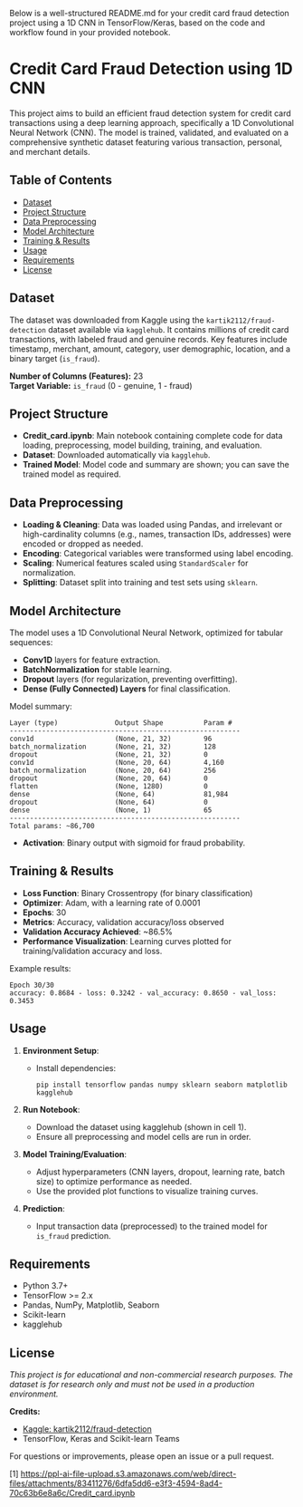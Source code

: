 Below is a well-structured README.md for your credit card fraud detection project using a 1D CNN in TensorFlow/Keras, based on the code and workflow found in your provided notebook.

# Credit Card Fraud Detection using 1D CNN

This project aims to build an efficient fraud detection system for credit card transactions using a deep learning approach, specifically a 1D Convolutional Neural Network (CNN). The model is trained, validated, and evaluated on a comprehensive synthetic dataset featuring various transaction, personal, and merchant details.

## Table of Contents

- [Dataset](#dataset)
- [Project Structure](#project-structure)
- [Data Preprocessing](#data-preprocessing)
- [Model Architecture](#model-architecture)
- [Training & Results](#training--results)
- [Usage](#usage)
- [Requirements](#requirements)
- [License](#license)

## Dataset

The dataset was downloaded from Kaggle using the `kartik2112/fraud-detection` dataset available via `kagglehub`. It contains millions of credit card transactions, with labeled fraud and genuine records. Key features include timestamp, merchant, amount, category, user demographic, location, and a binary target (`is_fraud`).

**Number of Columns (Features):** 23  
**Target Variable:** `is_fraud` (0 - genuine, 1 - fraud)

## Project Structure

- **Credit_card.ipynb**: Main notebook containing complete code for data loading, preprocessing, model building, training, and evaluation.
- **Dataset**: Downloaded automatically via `kagglehub`.
- **Trained Model**: Model code and summary are shown; you can save the trained model as required.

## Data Preprocessing

- **Loading & Cleaning**: Data was loaded using Pandas, and irrelevant or high-cardinality columns (e.g., names, transaction IDs, addresses) were encoded or dropped as needed.
- **Encoding**: Categorical variables were transformed using label encoding.
- **Scaling**: Numerical features scaled using `StandardScaler` for normalization.
- **Splitting**: Dataset split into training and test sets using `sklearn`.

## Model Architecture

The model uses a 1D Convolutional Neural Network, optimized for tabular sequences:
- **Conv1D** layers for feature extraction.
- **BatchNormalization** for stable learning.
- **Dropout** layers (for regularization, preventing overfitting).
- **Dense (Fully Connected) Layers** for final classification.

Model summary:
```
Layer (type)              Output Shape          Param #
---------------------------------------------------------
conv1d                    (None, 21, 32)        96
batch_normalization       (None, 21, 32)        128
dropout                   (None, 21, 32)        0
conv1d                    (None, 20, 64)        4,160
batch_normalization       (None, 20, 64)        256
dropout                   (None, 20, 64)        0
flatten                   (None, 1280)          0
dense                     (None, 64)            81,984
dropout                   (None, 64)            0
dense                     (None, 1)             65
---------------------------------------------------------
Total params: ~86,700
```
- **Activation**: Binary output with sigmoid for fraud probability.

## Training & Results

- **Loss Function**: Binary Crossentropy (for binary classification)
- **Optimizer**: Adam, with a learning rate of 0.0001
- **Epochs**: 30
- **Metrics**: Accuracy, validation accuracy/loss observed
- **Validation Accuracy Achieved**: ~86.5%
- **Performance Visualization**: Learning curves plotted for training/validation accuracy and loss.

Example results:
```
Epoch 30/30
accuracy: 0.8684 - loss: 0.3242 - val_accuracy: 0.8650 - val_loss: 0.3453
```

## Usage

1. **Environment Setup**:
   - Install dependencies:
     ```
     pip install tensorflow pandas numpy sklearn seaborn matplotlib kagglehub
     ```

2. **Run Notebook**:
   - Download the dataset using kagglehub (shown in cell 1).
   - Ensure all preprocessing and model cells are run in order.

3. **Model Training/Evaluation**:
   - Adjust hyperparameters (CNN layers, dropout, learning rate, batch size) to optimize performance as needed.
   - Use the provided plot functions to visualize training curves.

4. **Prediction**:
   - Input transaction data (preprocessed) to the trained model for `is_fraud` prediction.

## Requirements

- Python 3.7+
- TensorFlow >= 2.x
- Pandas, NumPy, Matplotlib, Seaborn
- Scikit-learn
- kagglehub

## License

*This project is for educational and non-commercial research purposes. The dataset is for research only and must not be used in a production environment.*

**Credits:**  
- [Kaggle: kartik2112/fraud-detection](https://www.kaggle.com/datasets/kartik2112/fraud-detection)
- TensorFlow, Keras and Scikit-learn Teams

For questions or improvements, please open an issue or a pull request.

[1] https://ppl-ai-file-upload.s3.amazonaws.com/web/direct-files/attachments/83411276/6dfa5dd6-e3f3-4594-8ad4-70c63b6e8a6c/Credit_card.ipynb
